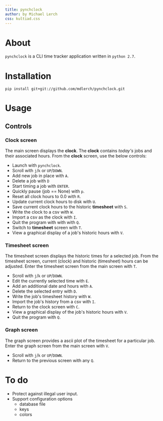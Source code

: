 ```yaml
---
title: pynchclock
author: by Michael Lerch
css: kultiad.css
---
```


About
=====

`pynchclock` is a CLI time tracker application written in `python 2.7`.

Installation
============

```
pip install git+git://github.com/mdlerch/pynchclock.git
```

Usage
=====

Controls
--------

### Clock screen ###

The main screen displays the **clock**.
The **clock** contains _today's_ jobs and their associated hours.
From the **clock** screen, use the below controls:

- Launch with `pynchclock`.
- Scroll with `j`/`k` or `UP`/`DOWN`.
- Add new job in place with `A`.
- Delete a job with `D`
- Start timing a job with `ENTER`.
- Quickly pause (job == None) with `p`.
- Reset all clock hours to 0.0 with `R`.
- Update current clock hours to disk with `U`.
- Save current clock hours to the historic **timesheet** with `S`.
- Write the clock to a csv with `W`.
- Import a csv as the clock with `I`.
- Quit the program with with with `Q`.
- Switch to **timesheet** screen with `T`.
- View a graphical display of a job's historic hours with `V`.

### Timesheet screen ###

The timesheet screen displays the historic times for a selected job.
From the timesheet screen, current (clock) and historic (timesheet) hours can
be adjusted.
Enter the timesheet screen from the main screen with `T`.

- Scroll with `j`/`k` or `UP`/`DOWN`.
- Edit the currently selected time with `E`.
- Add an additional date and hours with `A`.
- Delete the selected entry with `D`.
- Write the job's timesheet history with `W`.
- Import the job's history from a csv with `I`.
- Return to the clock screen with `C`.
- View a graphical display of the job's historic hours with `V`.
- Quit the program with `Q`.


### Graph screen ###

The graph screen provides a ascii plot of the timesheet for a particular job.
Enter the graph screen from the main screen with `V`.


- Scroll with `j`/`k` or `UP`/`DOWN`.
- Return to the previous screen with any `Q`.


To do
=====

- Protect against illegal user input.
- Support configuration options
    - database file
    - keys
    - colors


